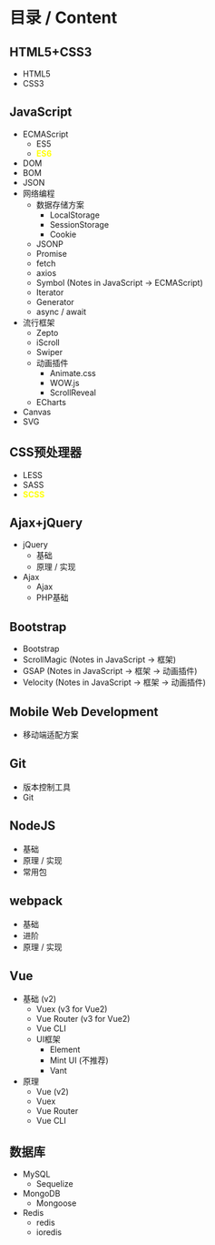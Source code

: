# 目录 / Content



## HTML5+CSS3

- HTML5
- CSS3



## JavaScript

- ECMAScript
    - ES5
    - <span style="color: yellow; font-weight: bold">ES6</span>
- DOM
- BOM
- JSON
- 网络编程
    - 数据存储方案
        - LocalStorage
        - SessionStorage
        - Cookie
    - JSONP
    - Promise
    - fetch
    - axios
    - Symbol (Notes in JavaScript -> ECMAScript)
    - Iterator
    - Generator
    - async / await
- 流行框架
    - Zepto
    - iScroll
    - Swiper
    - 动画插件
        - Animate.css
        - WOW.js
        - ScrollReveal
    - ECharts
- Canvas
- SVG



## CSS预处理器

- LESS
- SASS
- <span style="color: yellow; font-weight: bold">SCSS</span>



## Ajax+jQuery

- jQuery
    - 基础
    - 原理 / 实现
- Ajax
    - Ajax
    - PHP基础



## Bootstrap

- Bootstrap
- ScrollMagic (Notes in JavaScript -> 框架)
- GSAP (Notes in JavaScript -> 框架 -> 动画插件)
- Velocity (Notes in JavaScript -> 框架 -> 动画插件)



## Mobile Web Development

- 移动端适配方案



## Git

- 版本控制工具
- Git



## NodeJS

- 基础
- 原理 / 实现
- 常用包



## webpack

- 基础
- 进阶
- 原理 / 实现



## Vue

- 基础 (v2)
    - Vuex (v3 for Vue2)
    - Vue Router (v3 for Vue2)
    - Vue CLI
    - UI框架
        - Element
        - Mint UI (不推荐)
        - Vant
- 原理
    - Vue (v2)
    - Vuex
    - Vue Router
    - Vue CLI




## 数据库

- MySQL
  - Sequelize
- MongoDB
  - Mongoose
- Redis
  - redis
  - ioredis
